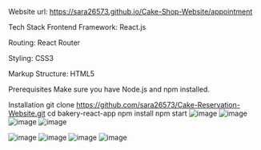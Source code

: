 Website url: https://sara26573.github.io/Cake-Shop-Website/appointment

Tech Stack Frontend Framework: React.js

Routing: React Router

Styling: CSS3

Markup Structure: HTML5

Prerequisites Make sure you have Node.js and npm installed.

Installation 
git clone https://github.com/sara26573/Cake-Reservation-Website.git
cd bakery-react-app
npm install 
npm start
![image](https://github.com/user-attachments/assets/4896d713-6888-492e-af36-a0bb499e4692)
![image](https://github.com/user-attachments/assets/411600aa-3641-4dc5-a061-2e2b59ea6c94)
![image](https://github.com/user-attachments/assets/759b69dd-6024-42b6-b65c-d672b5a56579)
![image](https://github.com/user-attachments/assets/e0eee613-50b8-4044-964d-88b8a6fe063d)

![image](https://github.com/user-attachments/assets/2655c3a9-68c6-4473-8636-385905625dcc)
![image](https://github.com/user-attachments/assets/cf87eab2-cf08-4852-8702-bf3461bbef50)
![image](https://github.com/user-attachments/assets/5014e53f-b79d-43c1-80d1-814c682c5c14)
![image](https://github.com/user-attachments/assets/5327be68-495e-402a-8a3f-6070e81283d4)




